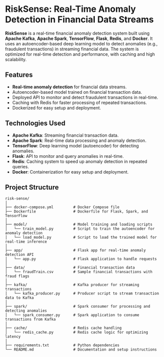 # **RiskSense: Real-Time Anomaly Detection in Financial Data Streams**

**RiskSense** is a real-time financial anomaly detection system built using **Apache Kafka**, **Apache Spark**, **TensorFlow**, **Flask**, **Redis**, and **Docker**. It uses an autoencoder-based deep learning model to detect anomalies (e.g., fraudulent transactions) in streaming financial data. The system is optimized for real-time detection and performance, with caching and high scalability.

## **Features**

- **Real-time anomaly detection** for financial data streams.
- Autoencoder-based model trained on financial transaction data.
- Deployed API to monitor and detect fraudulent transactions in real-time.
- Caching with Redis for faster processing of repeated transactions.
- Dockerized for easy setup and deployment.

## **Technologies Used**

- **Apache Kafka**: Streaming financial transaction data.
- **Apache Spark**: Real-time data processing and anomaly detection.
- **TensorFlow**: Deep learning model (autoencoder) for detecting anomalies.
- **Flask**: API to monitor and query anomalies in real-time.
- **Redis**: Caching system to speed up anomaly detection in repeated queries.
- **Docker**: Containerization for easy setup and deployment.

## **Project Structure**

```plaintext
risk-sense/
│
├── docker-compose.yml         # Docker Compose file
├── Dockerfile                 # Dockerfile for Flask, Spark, and TensorFlow
│
├── model/                     # Model training and loading scripts
│   └── train_model.py         # Script to train the autoencoder for anomaly detection
│   └── load_model.py          # Script to load the trained model for real-time inference
│
├── app/                       # Flask app for real-time anomaly detection API
│   └── app.py                 # Flask application to handle requests
│
├── data/                      # Financial transaction data
│   └── fraudTrain.csv         # Sample financial transactions with fraud flags
│
├── kafka/                     # Kafka producer for streaming transactions
│   └── kafka_producer.py      # Producer script to stream transaction data to Kafka
│
├── spark/                     # Spark consumer for processing and detecting anomalies
│   └── spark_consumer.py      # Spark application to consume transactions from Kafka
│
├── cache/                     # Redis cache handling
│   └── redis_cache.py         # Redis cache logic for optimizing latency
│
├── requirements.txt           # Python dependencies
└── README.md                  # Documentation and setup instructions
